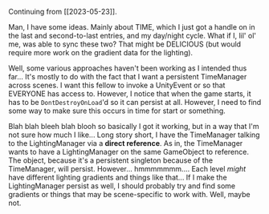 Continuing from [[2023-05-23]].

Man, I have some ideas. Mainly about TIME, which I just got a handle on in the last and second-to-last entries, and my day/night cycle. What if I, lil' ol' me, was able to sync these two? That might be DELICIOUS (but would require more work on the gradient data for the lighting).

Well, some various approaches haven't been working as I intended thus far... It's mostly to do with the fact that I want a persistent TimeManager across scenes. I want this fellow to invoke a UnityEvent or so that EVERYONE has access to. However, I notice that when the game starts, it has to be `DontDestroyOnLoad`'d so it can persist at all. However, I need to find some way to make sure this occurs in time for start or something.

Blah blah bleeh blah blooh so basically I got it working, but in a way that I'm not sure how much I like...
Long story short, I have the TimeManager talking to the LightingManager via a **direct reference**. As in, the TimeManager wants to have a LightingManager on the same GameObject to reference. The object, because it's a persistent singleton because of the TimeManager, will persist. However... hmmmmmmm....
Each level *might* have different lighting gradients and things like that... If I make the LightingManager persist as well, I should probably try and find some gradients or things that may be scene-specific to work with.
Well, maybe not.